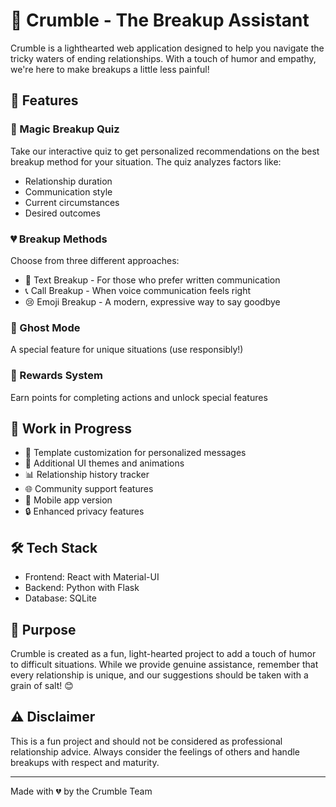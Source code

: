 # 🌊 Crumble - The Breakup Assistant

Crumble is a lighthearted web application designed to help you navigate the tricky waters of ending relationships. With a touch of humor and empathy, we're here to make breakups a little less painful!

## 🌟 Features

### 🎯 Magic Breakup Quiz
Take our interactive quiz to get personalized recommendations on the best breakup method for your situation. The quiz analyzes factors like:
- Relationship duration
- Communication style
- Current circumstances
- Desired outcomes

### 💔 Breakup Methods
Choose from three different approaches:
- 📱 Text Breakup - For those who prefer written communication
- 📞 Call Breakup - When voice communication feels right
- 😢 Emoji Breakup - A modern, expressive way to say goodbye

### 👻 Ghost Mode
A special feature for unique situations (use responsibly!)

### 🎁 Rewards System
Earn points for completing actions and unlock special features

## 🚧 Work in Progress

- 💌 Template customization for personalized messages
- 🎨 Additional UI themes and animations
- 📊 Relationship history tracker
- 🌐 Community support features
- 📱 Mobile app version
- 🔒 Enhanced privacy features

## 🛠️ Tech Stack

- Frontend: React with Material-UI
- Backend: Python with Flask
- Database: SQLite

## 🎯 Purpose

Crumble is created as a fun, light-hearted project to add a touch of humor to difficult situations. While we provide genuine assistance, remember that every relationship is unique, and our suggestions should be taken with a grain of salt! 😊

## ⚠️ Disclaimer

This is a fun project and should not be considered as professional relationship advice. Always consider the feelings of others and handle breakups with respect and maturity.

---

Made with 💔 by the Crumble Team